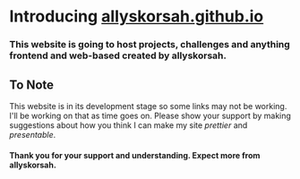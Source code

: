 # Introducing [allyskorsah.github.io](https://allyskorsah.github.io/)

### This website is going to host projects, challenges and anything frontend and web-based created by allyskorsah.

## To Note 
This website is in its development stage so some links may not be working. I'll be working on that as time goes on.
Please show your support by making suggestions about how you think I can make my site *prettier* and *presentable*.

#### Thank you for your support and understanding. Expect more from allyskorsah.